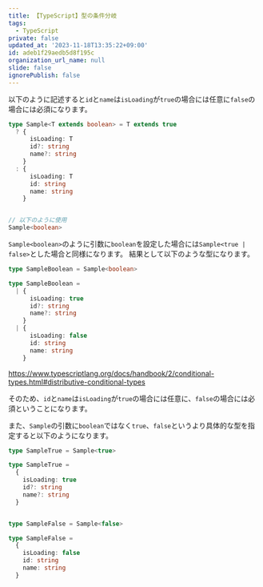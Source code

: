 ```yaml
---
title: 【TypeScript】型の条件分岐
tags:
  - TypeScript
private: false
updated_at: '2023-11-18T13:35:22+09:00'
id: adeb1f29aedb5d8f195c
organization_url_name: null
slide: false
ignorePublish: false
---
```

以下のように記述すると`id`と`name`は`isLoading`が`true`の場合には任意に`false`の場合には必須になります。

```ts
type Sample<T extends boolean> = T extends true
  ? {
      isLoading: T
      id?: string
      name?: string
    }
  : {
      isLoading: T
      id: string
      name: string
    }


// 以下のように使用
Sample<boolean>
```

`Sample<boolean>`のように引数に`boolean`を設定した場合には`Sample<true | false>`とした場合と同様になります。
結果として以下のような型になります。

```ts
type SampleBoolean = Sample<boolean>

type SampleBoolean =
  | {
      isLoading: true
      id?: string
      name?: string
    }
  | {
      isLoading: false
      id: string
      name: string
    }
```

https://www.typescriptlang.org/docs/handbook/2/conditional-types.html#distributive-conditional-types

そのため、`id`と`name`は`isLoading`が`true`の場合には任意に、`false`の場合には必須ということになります。

また、`Sample`の引数に`boolean`ではなく`true`、`false`というより具体的な型を指定すると以下のようになります。

```ts
type SampleTrue = Sample<true>

type SampleTrue = 
  {
    isLoading: true
    id?: string
    name?: string
  }


type SampleFalse = Sample<false>

type SampleFalse = 
  {
    isLoading: false
    id: string
    name: string
  }
```
